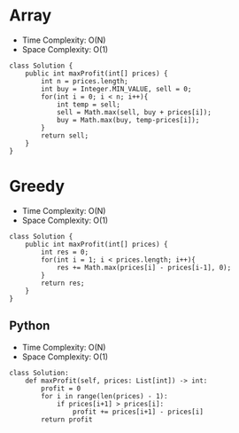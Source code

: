 # Array
* Time Complexity: O(N)
* Space Complexity: O(1)
```
class Solution {
    public int maxProfit(int[] prices) {
        int n = prices.length;
        int buy = Integer.MIN_VALUE, sell = 0;
        for(int i = 0; i < n; i++){
            int temp = sell;
            sell = Math.max(sell, buy + prices[i]);
            buy = Math.max(buy, temp-prices[i]);
        }
        return sell;
    }
}
```
# Greedy
* Time Complexity: O(N)
* Space Complexity: O(1)
```
class Solution {
    public int maxProfit(int[] prices) {
        int res = 0;
        for(int i = 1; i < prices.length; i++){
            res += Math.max(prices[i] - prices[i-1], 0);
        }
        return res;
    }
}
```

## Python 
* Time Complexity: O(N)
* Space Complexity: O(1)
```
class Solution:
    def maxProfit(self, prices: List[int]) -> int:
        profit = 0
        for i in range(len(prices) - 1):
            if prices[i+1] > prices[i]:
                profit += prices[i+1] - prices[i]
        return profit
```